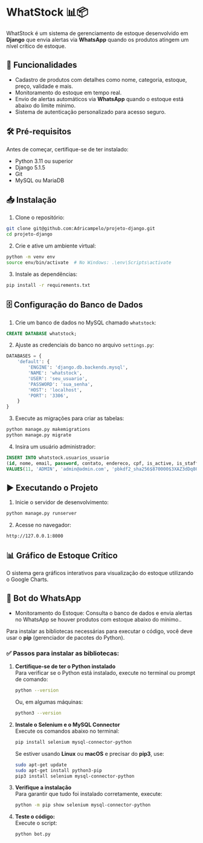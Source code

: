 # WhatStock 📊📦

WhatStock é um sistema de gerenciamento de estoque desenvolvido em **Django** que envia alertas via **WhatsApp** quando os produtos atingem um nível crítico de estoque.

## 🚀 Funcionalidades

- Cadastro de produtos com detalhes como nome, categoria, estoque, preço, validade e mais.
- Monitoramento do estoque em tempo real.
- Envio de alertas automáticos via **WhatsApp** quando o estoque está abaixo do limite mínimo.
- Sistema de autenticação personalizado para acesso seguro.

## 🛠️ Pré-requisitos

Antes de começar, certifique-se de ter instalado:

- Python 3.11 ou superior
- Django 5.1.5
- Git
- MySQL ou MariaDB

## 📥 Instalação

1. Clone o repositório:

```bash
git clone git@github.com:Adricampelo/projeto-django.git
cd projeto-django
```

2. Crie e ative um ambiente virtual:

```bash
python -m venv env
source env/bin/activate  # No Windows: .\env\Scripts\activate
```

3. Instale as dependências:

```bash
pip install -r requirements.txt
```

## 🗄️ Configuração do Banco de Dados

1. Crie um banco de dados no MySQL chamado `whatstock`:

```sql
CREATE DATABASE whatstock;
```

2. Ajuste as credenciais do banco no arquivo `settings.py`:

```python
DATABASES = {
    'default': {
        'ENGINE': 'django.db.backends.mysql',
        'NAME': 'whatstock',
        'USER': 'seu_usuario',
        'PASSWORD': 'sua_senha',
        'HOST': 'localhost',
        'PORT': '3306',
    }
}
```

3. Execute as migrações para criar as tabelas:

```bash
python manage.py makemigrations
python manage.py migrate
```

4. Insira um usuário administrador:

```sql
INSERT INTO whatstock.usuarios_usuario
(id, nome, email, password, contato, endereco, cpf, is_active, is_staff, is_superuser, last_login)
VALUES(11, 'ADMIN', 'admin@admin.com', 'pbkdf2_sha256$870000$3XAZ3dDq807fHy9rSKBHSu$5cm/4264cyB1/uQKun0YGvVqvdLXWMGjw6OSBG4rkuM=', '999999999', 'Rua Do Filipinho', '61119235367', 1, 0, 0, '2025-02-27 02:19:12.816845');
```

## ▶️ Executando o Projeto

1. Inicie o servidor de desenvolvimento:

```bash
python manage.py runserver
```

2. Acesse no navegador:

```
http://127.0.0.1:8000
```

## 📊 Gráfico de Estoque Crítico

O sistema gera gráficos interativos para visualização do estoque utilizando o Google Charts.

## 📢  Bot do WhatsApp

- Monitoramento do Estoque: Consulta o banco de dados e envia alertas no WhatsApp se houver produtos com estoque abaixo do mínimo..

Para instalar as bibliotecas necessárias para executar o código, você deve usar o **pip** (gerenciador de pacotes do Python).  

### ✅ **Passos para instalar as bibliotecas:**

1. **Certifique-se de ter o Python instalado**  
   Para verificar se o Python está instalado, execute no terminal ou prompt de comando:  
   ```bash
   python --version
   ```
   Ou, em algumas máquinas:  
   ```bash
   python3 --version
   ```

2. **Instale o Selenium e o MySQL Connector**  
   Execute os comandos abaixo no terminal:

   ```bash
   pip install selenium mysql-connector-python
   ```

   Se estiver usando **Linux** ou **macOS** e precisar do **pip3**, use:  
   ```bash
   sudo apt-get update
   sudo apt-get install python3-pip
   pip3 install selenium mysql-connector-python
   ```

3. **Verifique a instalação**  
   Para garantir que tudo foi instalado corretamente, execute:  
   ```bash
   python -m pip show selenium mysql-connector-python
   ```



4. **Teste o código:**  
   Execute o script:  
   ```bash
   python bot.py
   

